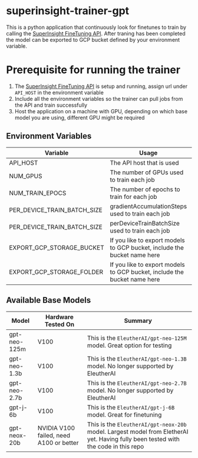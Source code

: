 # superinsight-trainer-gpt
This is a python application that continuously look for finetunes to train by calling the [SuperInsight FineTuning API](https://github.com/superinsight/superinsight-api-finetunin). After traning has been completed the model can be exported to GCP bucket defined by your environment variable.

# Prerequisite for running the trainer

1. The [SuperInsight FineTuning API](https://github.com/superinsight/superinsight-api-finetuning) is setup and running, assign url under `API_HOST` in the environment variable
2. Include all the environment variables so the trainer can pull jobs from the API and train successfully
3. Host the application on a machine with GPU, depending on which base model you are using, different GPU might be required

## Environment Variables 
Variable | Usage | Required | Default
--- | --- | --- | ---
API_HOST | The API host that is used | True | None
NUM_GPUS | The number of GPUs used to train each job | True | 1
NUM_TRAIN_EPOCS | The number of epochs to train for each job | True | 1
PER_DEVICE_TRAIN_BATCH_SIZE | gradientAccumulationSteps used to train each job | True | 1
PER_DEVICE_TRAIN_BATCH_SIZE | perDeviceTrainBatchSize used to train each job | True | 2
EXPORT_GCP_STORAGE_BUCKET | If you like to export models to GCP bucket, include the bucket name here | False | None
EXPORT_GCP_STORAGE_FOLDER | If you like to export models to GCP bucket, include the bucket name here | False | None


## Available Base Models
Model | Hardware Tested On | Summary
--- | --- | ---
gpt-neo-125m | V100 | This is the `EleutherAI/gpt-neo-125M` model. Great option for testing
gpt-neo-1.3b | V100 | This is the `EleutherAI/gpt-neo-1.3B` model. No longer supported by EleutherAI
gpt-neo-2.7b  | V100 | This is the `EleutherAI/gpt-neo-2.7B` model. No longer supported by EleutherAI
gpt-j-6b | V100 | This is the `EleutherAI/gpt-j-6B` model. Great for finetuning
gpt-neox-20b | NVIDIA V100 failed, need A100 or better  | This is the `EleutherAI/gpt-neox-20b` model. Largest model from EletherAI yet. Having fully been tested with the code in this repo